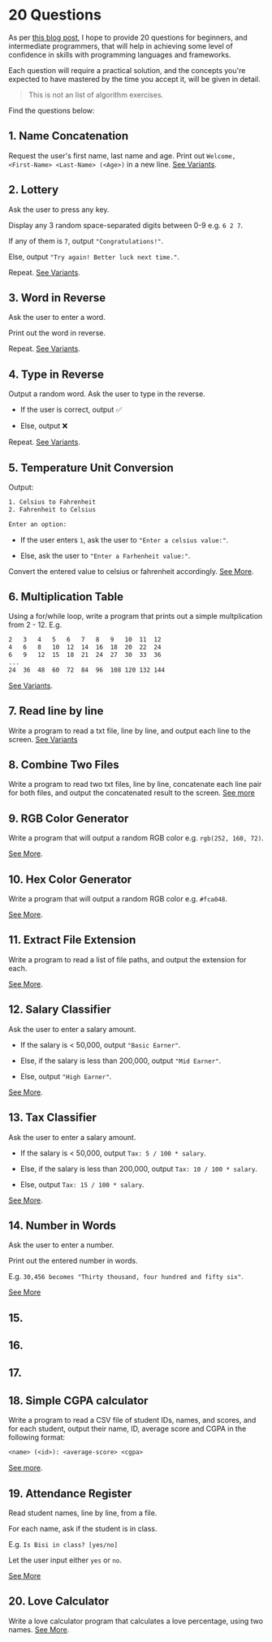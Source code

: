 # 20 Questions

As per [this blog post](https://medium.com/@mykeels/20-questions-a047fa9d3856), I hope to provide 20 questions for beginners, and intermediate programmers, that will help in achieving some level of confidence in skills with programming languages and frameworks.

Each question will require a practical solution, and the concepts you're expected to have mastered by the time you accept it, will be given in detail.

> This is not an list of algorithm exercises.

Find the questions below:

## 1. Name Concatenation

Request the user's first name, last name and age. Print out `Welcome, <First-Name> <Last-Name> (<Age>)` in a new line. [See Variants](./programming/01-name-concatenation.md#variants).

## 2. Lottery

Ask the user to press any key.

Display any 3 random space-separated digits between 0-9 e.g. `6 2 7`.

If any of them is `7`, output `"Congratulations!"`.

Else, output `"Try again! Better luck next time."`.

Repeat. [See Variants](./programming/02-lottery.md#variants).

## 3. Word in Reverse

Ask the user to enter a word.

Print out the word in reverse.

Repeat. [See Variants](./programming/03-word-in-reverse.md#variants).

## 4. Type in Reverse

Output a random word. Ask the user to type in the reverse.

- If the user is correct, output ✅

- Else, output ❌

Repeat. [See Variants](./programming/04-type-in-reverse.md#variants).

## 5. Temperature Unit Conversion

Output:

```txt
1. Celsius to Fahrenheit
2. Fahrenheit to Celsius

Enter an option:
```

- If the user enters `1`, ask the user to `"Enter a celsius value:"`.

- Else, ask the user to `"Enter a Farhenheit value:"`.

Convert the entered value to celsius or fahrenheit accordingly. [See More](./programming/05-temperature-unit-conversion.md).

## 6. Multiplication Table

Using a for/while loop, write a program that prints out a simple multplication from 2 - 12. E.g.

```txt
2   3   4   5   6   7   8   9   10  11  12
4   6   8   10  12  14  16  18  20  22  24
6   9   12  15  18  21  24  27  30  33  36
...
24  36  48  60  72  84  96  108 120 132 144
```

[See Variants](./programming/06-multiplication-table.md#variants).

## 7. Read line by line

Write a program to read a txt file, line by line, and output each line to the screen. [See Variants](./programming/07-read-line-by-line.md)

## 8. Combine Two Files

Write a program to read two txt files, line by line, concatenate each line pair for both files, and output the concatenated result to the screen. [See more](./programming/08-combine-two-files.md)

## 9. RGB Color Generator

Write a program that will output a random RGB color e.g. `rgb(252, 160, 72)`.

[See More](./programming/09-rgb-color-generator.md).

## 10. Hex Color Generator

Write a program that will output a random RGB color e.g. `#fca048`.

[See More](./programming/10-hex-color-generator.md).

## 11. Extract File Extension

Write a program to read a list of file paths, and output the extension for each.

[See More](./programming/11-extract-file-extension).

## 12. Salary Classifier

Ask the user to enter a salary amount.

- If the salary is < 50,000, output `"Basic Earner"`.

- Else, if the salary is less than 200,000, output `"Mid Earner"`.

- Else, output `"High Earner"`.

[See More](./programming/12-salary-classifier.md).

## 13. Tax Classifier

Ask the user to enter a salary amount.

- If the salary is < 50,000, output `Tax: 5 / 100 * salary`.

- Else, if the salary is less than 200,000, output `Tax: 10 / 100 * salary`.

- Else, output `Tax: 15 / 100 * salary`.

[See More](./programming/13-tax-classifier.md).

## 14. Number in Words

Ask the user to enter a number.

Print out the entered number in words.

E.g. `30,456 becomes "Thirty thousand, four hundred and fifty six"`.

[See More](./programming/14-number-in-words.md)

## 15.

## 16.

## 17.

## 18. Simple CGPA calculator

Write a program to read a CSV file of student IDs, names, and scores, and for each student, output their name, ID, average score and CGPA in the following format:

```txt
<name> (<id>): <average-score> <cgpa>
```

[See more](./programming/18-simple-cgpa-calculator).

## 19. Attendance Register

Read student names, line by line, from a file.

For each name, ask if the student is in class.

E.g. `Is Bisi in class? [yes/no]`

Let the user input either `yes` or `no`.

[See More](./programming/19-attendance-register.md)

## 20. Love Calculator

Write a love calculator program that calculates a love percentage, using two names. [See More](./programming/20-love-calculator.md).